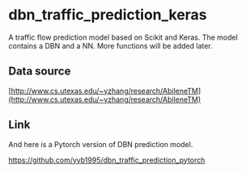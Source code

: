 # dbn_traffic_prediction_keras
A traffic flow prediction model based on Scikit and Keras. The model contains a DBN and a NN. More functions will be added later.
## Data source
[http://www.cs.utexas.edu/~yzhang/research/AbileneTM](http://www.cs.utexas.edu/~yzhang/research/AbileneTM)

## Link
And here is a Pytorch version of DBN prediction model.

https://github.com/yyb1995/dbn_traffic_prediction_pytorch
